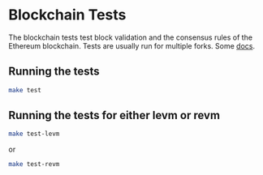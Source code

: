 # Blockchain Tests
The blockchain tests test block validation and the consensus rules of the Ethereum blockchain. Tests are usually run for multiple forks.
Some [docs](https://ethereum.github.io/execution-spec-tests/main/consuming_tests/blockchain_test/).

## Running the tests

```bash
make test
```

## Running the tests for either levm or revm

```bash
make test-levm
```
or
```bash
make test-revm
```
